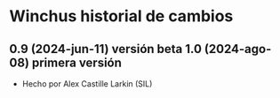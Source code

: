 Winchus historial de cambios
====================

0.9 (2024-jun-11) versión beta
1.0 (2024-ago-08) primera versión
----------------
* Hecho por Alex Castille Larkin (SIL)

